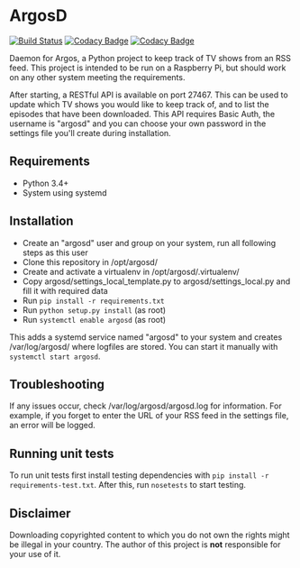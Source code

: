 # ArgosD
[![Build Status](https://travis-ci.org/danielkoster/argosd.svg?branch=master)](https://travis-ci.org/danielkoster/argosd)
[![Codacy Badge](https://api.codacy.com/project/badge/Grade/b114513c09d042f68e07b6f52c4e029a)](https://www.codacy.com/app/daniel_28/argosd)
[![Codacy Badge](https://api.codacy.com/project/badge/Coverage/b114513c09d042f68e07b6f52c4e029a)](https://www.codacy.com/app/daniel_28/argosd)

Daemon for Argos, a Python project to keep track of TV shows from an RSS feed.
This project is intended to be run on a Raspberry Pi, but should work on any
other system meeting the requirements.

After starting, a RESTful API is available on port 27467. This can be used
to update which TV shows you would like to keep track of, and to list the episodes
that have been downloaded. This API requires Basic Auth, the username is "argosd"
and you can choose your own password in the settings file you'll create during installation.

## Requirements
- Python 3.4+
- System using systemd

## Installation
- Create an "argosd" user and group on your system, run all following steps as this user
- Clone this repository in /opt/argosd/
- Create and activate a virtualenv in /opt/argosd/.virtualenv/
- Copy argosd/settings_local_template.py to argosd/settings_local.py and fill it with required data
- Run `pip install -r requirements.txt`
- Run `python setup.py install` (as root)
- Run `systemctl enable argosd` (as root)

This adds a systemd service named "argosd" to your system
and creates /var/log/argosd/ where logfiles are stored.
You can start it manually with `systemctl start argosd`.

## Troubleshooting
If any issues occur, check /var/log/argosd/argosd.log for information.
For example, if you forget to enter the URL of your RSS feed in the settings file,
an error will be logged.

## Running unit tests
To run unit tests first install testing dependencies with `pip install -r requirements-test.txt`.
After this, run `nosetests` to start testing.

## Disclaimer
Downloading copyrighted content to which you do not own the rights might be illegal in your country.
The author of this project is **not** responsible for your use of it.
